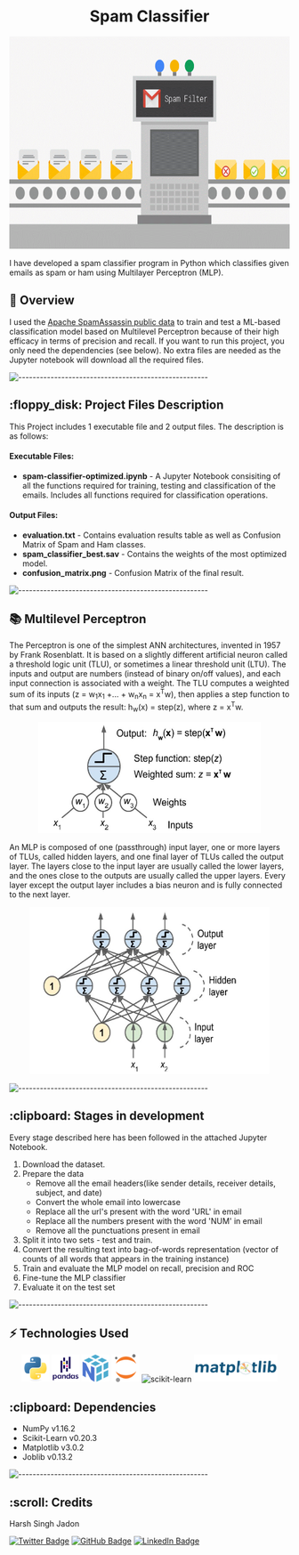 <h1 align = "center"> Spam Classifier </h1>
<p align="center"> 
<img src="gifs/spam-classifier.gif" alt="Animated gif of spam clasffication" height="382px">
</p>
I have developed a spam classifier program in Python which classifies given emails as spam or ham using Multilayer Perceptron (MLP).

<h2> 🌟 Overview</h2>
I used the <a href="https://spamassassin.apache.org/old/publiccorpus/">Apache SpamAssassin public data</a> to train and test a ML-based classification model based on Multilevel Perceptron because of their high efficacy in terms of precision and recall. If you want to run this project, you only need the dependencies (see below). No extra files are needed as the Jupyter notebook will download all the required files.

![-----------------------------------------------------](https://raw.githubusercontent.com/andreasbm/readme/master/assets/lines/aqua.png)

<h2> :floppy_disk: Project Files Description</h2>

<p>This Project includes 1 executable file and 2 output files. The description is as follows: </p>
<h4>Executable Files:</h4>
<ul>
  <li><b>spam-classifier-optimized.ipynb</b> - A  Jupyter Notebook consisiting of all the functions required for training, testing and classification of the emails. Includes all functions required for classification operations.</li>
</ul>

<h4>Output Files:</h4>
<ul>
  <li><b>evaluation.txt</b> - Contains evaluation results table as well as Confusion Matrix of Spam and Ham classes.</li>
  <li><b>spam_classifier_best.sav</b> - Contains the weights of the most optimized model. </li>
  <li><b>confusion_matrix.png</b> - Confusion Matrix of the final result. </li>
</ul>

![-----------------------------------------------------](https://raw.githubusercontent.com/andreasbm/readme/master/assets/lines/aqua.png)
<h2> 📚 Multilevel Perceptron</h2>

<p>
The Perceptron is one of the simplest ANN architectures, invented in 1957 by Frank Rosenblatt. It is based on a slightly different artificial neuron 
called a threshold logic unit (TLU), or sometimes a linear threshold unit (LTU). The inputs and output are numbers (instead of binary on/off values), 
and each input connection is associated with a weight. The TLU computes a weighted sum of its inputs (z = w<sub>1</sub>x<sub>1</sub> +... + w<sub>n</sub>x<sub>n</sub> = x<sup>T</sup>w), then applies a step function to that sum and outputs the result: h<sub>w</sub>(x) = step(z), where 
  z = x<sup>T</sup>w. </p>
<p align="center"> 
<img src="images/perceptron.jpeg" alt="A single Perceptron" width = "400px" height="200px">
</p>
<p>
An MLP is composed of one (passthrough) input layer, one or more layers of TLUs, called hidden layers, and one final layer of TLUs called the output layer. 
The layers close to the input layer are usually called the lower layers, and the ones close to the outputs are usually called the upper layers. Every layer 
except the output layer includes a bias neuron and is fully connected to the next layer. </p>
<p align="center"> 
<img src="images/MLP.jpeg" alt="Multilevel Perceptron" width = "430px" height="300px">
</p>

![-----------------------------------------------------](https://raw.githubusercontent.com/andreasbm/readme/master/assets/lines/aqua.png)

<h2> :clipboard: Stages in development</h2>
Every stage described here has been followed in the attached Jupyter Notebook.
<ol>
  <li>Download the dataset.
  <li>Prepare the data
    <ul>
      <li>Remove all the email headers(like sender details, receiver details, subject, and date)
      <li>Convert the whole email into lowercase
      <li>Replace all the url's present with the word 'URL' in email
      <li>Replace all the numbers present with the word 'NUM' in email
      <li>Remove all the punctuations present in email
    </ul>
  <li>Split it into two sets - test and train. 
  <li>Convert the resulting text into bag-of-words representation (vector of counts of all words that appears in the training instance)
  <li>Train and evaluate the MLP model on recall, precision and ROC
  <li>Fine-tune the MLP classifier
  <li>Evaluate it on the test set
</ol>

![-----------------------------------------------------](https://raw.githubusercontent.com/andreasbm/readme/master/assets/lines/aqua.png)

<h2> ⚡ Technologies Used </h2>
<p align="center"> 
  <img src="https://github.com/devicons/devicon/blob/master/icons/python/python-original.svg" alt="python" width="50" height="50"/>
  <img src="https://github.com/devicons/devicon/blob/master/icons/pandas/pandas-original-wordmark.svg" alt="pandas" width="50" height="50"/>
  <img src="https://github.com/devicons/devicon/blob/master/icons/numpy/numpy-original.svg" alt="numpy" width="50" height="50"/>
  <img src="https://github.com/devicons/devicon/blob/master/icons/jupyter/jupyter-original.svg" alt="jupyter" width="50" height="50"/>
  <img src="https://github.com/scikit-learn/scikit-learn/blob/main/doc/logos/scikit-learn-logo-notext.png" alt="scikit-learn" width="90" height="50"/>
  <img src="images/matplotlib_logo.png" alt="matplotlib-logo" width="150" height="50"/>
</p>

<h2> :clipboard: Dependencies</h2>
<ul>
  <li> NumPy v1.16.2 </li>
  <li> Scikit-Learn v0.20.3 </li>
  <li> Matplotlib v3.0.2 </li>
  <li> Joblib v0.13.2 </li>
</ul>

![-----------------------------------------------------](https://raw.githubusercontent.com/andreasbm/readme/master/assets/lines/aqua.png)

<!-- CREDITS -->
<h2 id="credits"> :scroll: Credits</h2>

Harsh Singh Jadon 

[![Twitter Badge](https://img.shields.io/badge/Twitter-1DA1F2?style=for-the-badge&logo=twitter&logoColor=white)](https://twitter.com/harshsjadon)
[![GitHub Badge](https://img.shields.io/badge/GitHub-100000?style=for-the-badge&logo=github&logoColor=white)](https://github.com/harshsingh-24)
[![LinkedIn Badge](https://img.shields.io/badge/LinkedIn-0077B5?style=for-the-badge&logo=linkedin&logoColor=white)](https://www.linkedin.com/in/harsh-singh-jadon-55ab4519a/)
